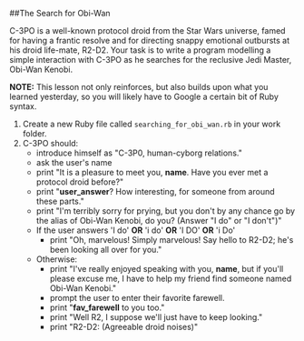 ##The Search for Obi-Wan

C-3PO is a well-known protocol droid from the Star Wars universe, famed for having a frantic resolve and for directing snappy emotional outbursts at his droid life-mate, R2-D2. Your task is to write a program modelling a simple interaction with C-3PO as he searches for the reclusive Jedi Master, Obi-Wan Kenobi.

**NOTE:** This lesson not only reinforces, but also builds upon what you learned yesterday, so you will likely have to Google a certain bit of Ruby syntax.

1. Create a new Ruby file called `searching_for_obi_wan.rb` in your work folder.
2. C-3PO should:
   * introduce himself as "C-3P0, human-cyborg relations."
   * ask the user's name
   * print  "It is a pleasure to meet you, **name**. Have you ever met a protocol droid before?"
   * print  "**user_answer**? How interesting, for someone from around these parts."
   * print  "I'm terribly sorry for prying, but you don't by any chance go by the alias of Obi-Wan Kenobi, do you? (Answer "I do" or "I don't")"
   * If the user answers 'I do' **OR** 'i do' **OR** 'I DO' **OR** 'i Do'
     * print  "Oh, marvelous! Simply marvelous! Say hello to R2-D2; he's been looking all over for you."
   * Otherwise:
     * print  "I've really enjoyed speaking with you, **name**, but if you'll please excuse me, I have to help my friend find someone named Obi-Wan Kenobi."
     * prompt the user to enter their favorite farewell.
     * print "**fav_farewell** to you too."
     * print "Well R2, I suppose we'll just have to keep looking."
     * print "R2-D2: (Agreeable droid noises)"
